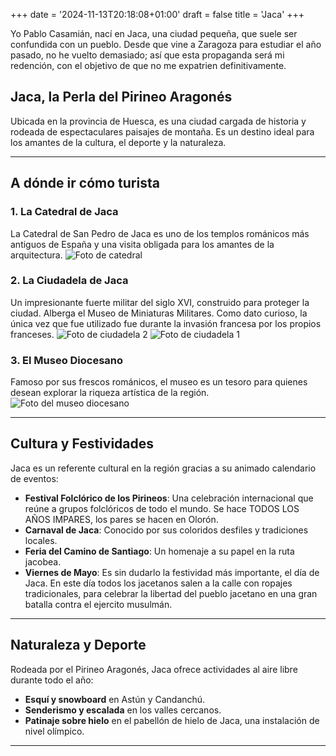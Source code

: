 +++
date = '2024-11-13T20:18:08+01:00'
draft = false
title = 'Jaca'
+++


Yo Pablo Casamián, nací en Jaca, una ciudad pequeña, que suele ser confundida con un pueblo. Desde que vine a Zaragoza para estudiar el año pasado, no he vuelto demasiado; así que esta propaganda será mi redención, con el objetivo de que no me expatrien definitivamente.

## Jaca, la Perla del Pirineo Aragonés

Ubicada en la provincia de Huesca, es una ciudad cargada de historia y rodeada de espectaculares paisajes de montaña. Es un destino ideal para los amantes de la cultura, el deporte y la naturaleza.

---

## **A dónde ir cómo turista**

### 1. **La Catedral de Jaca**
La Catedral de San Pedro de Jaca es uno de los templos románicos más antiguos de España y una visita obligada para los amantes de la arquitectura.
![Foto de catedral](/images/jaca3.jpg)

### 2. **La Ciudadela de Jaca**
Un impresionante fuerte militar del siglo XVI, construido para proteger la ciudad. Alberga el Museo de Miniaturas Militares. Como dato curioso, la única vez que fue utilizado fue durante la invasión francesa por los propios franceses. 
![Foto de ciudadela 2](/images/jaca.jpg)
![Foto de ciudadela 1](/images/jaca2.jpg)

### 3. **El Museo Diocesano**
Famoso por sus frescos románicos, el museo es un tesoro para quienes desean explorar la riqueza artística de la región.
![Foto del museo diocesano](/images/jaca4.jpg)

---

## **Cultura y Festividades**

Jaca es un referente cultural en la región gracias a su animado calendario de eventos:
- **Festival Folclórico de los Pirineos**: Una celebración internacional que reúne a grupos folclóricos de todo el mundo. Se hace  TODOS LOS AÑOS IMPARES, los pares se hacen en Olorón. 
- **Carnaval de Jaca**: Conocido por sus coloridos desfiles y tradiciones locales.
- **Feria del Camino de Santiago**: Un homenaje a su papel en la ruta jacobea.
- **Viernes de Mayo**: Es sin dudarlo la festividad más importante, el día de Jaca. En este día todos los jacetanos salen a la calle con ropajes tradicionales, para celebrar la libertad del pueblo jacetano en una gran batalla contra el ejercito musulmán. 

---

## **Naturaleza y Deporte**

Rodeada por el Pirineo Aragonés, Jaca ofrece actividades al aire libre durante todo el año:
- **Esquí y snowboard** en Astún y Candanchú.
- **Senderismo y escalada** en los valles cercanos.
- **Patinaje sobre hielo** en el pabellón de hielo de Jaca, una instalación de nivel olímpico.
---
